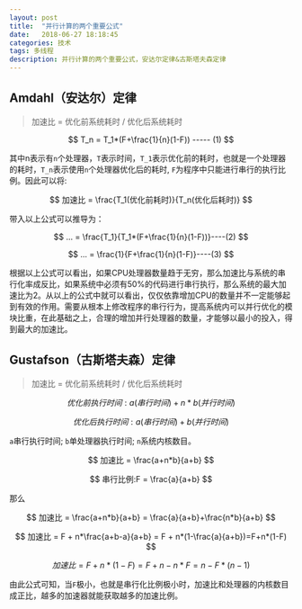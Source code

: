```yaml
---
layout: post
title:  "并行计算的两个重要公式"
date:   2018-06-27 18:18:45
categories: 技术
tags: 多线程
description: 并行计算的两个重要公式，安达尔定律&古斯塔夫森定律
---
```


## Amdahl（安达尔）定律
> 加速比 = 优化前系统耗时 / 优化后系统耗时


$$
T_n = T_1*(F+\frac{1}{n}(1-F))      -----         (1)
$$

其中n表示有`n`个处理器，`T`表示时间，`T_1`表示优化前的耗时，也就是一个处理器的耗时，`T_n`表示使用`n`个处理器优化后的耗时, `F`为程序中只能进行串行的执行比例。因此可以将:

$$
  加速比 = \frac{T_1(优化前耗时)}{T_n(优化后耗时)}
$$

带入以上公式可以推导为：

$$
... = \frac{T_1}{T_1*(F+\frac{1}{n}(1-F))}----(2)
$$

$$
... = \frac{1}{F+\frac{1}{n}(1-F)}----(3)
$$

根据以上公式可以看出，如果CPU处理器数量趋于无穷，那么加速比与系统的串行化率成反比，如果系统中必须有50%的代码进行串行执行，那么系统的最大加速比为2。从以上的公式中就可以看出，仅仅依靠增加CPU的数量并不一定能够起到有效的作用。需要从根本上修改程序的串行行为，提高系统内可以并行优化的模块比重，在此基础之上，合理的增加并行处理器的数量，才能够以最小的投入，得到最大的加速比。

## Gustafson（古斯塔夫森）定律
> 加速比 = 优化前系统耗时 / 优化后系统耗时

$$
优化前执行时间:a(串行时间)+n*b(并行时间)
$$

$$
优化后执行时间:a(串行时间)+b(并行时间)
$$

`a`串行执行时间; `b`单处理器执行时间; `n`系统内核数目。

$$
加速比 = \frac{a+n*b}{a+b}
$$

$$
串行比例:F = \frac{a}{a+b}
$$

那么

$$
加速比 = \frac{a+n*b}{a+b} = \frac{a}{a+b}+\frac{n*b}{a+b}
$$

$$
加速比 = F + n*\frac{a+b-a}{a+b} = F + n*(1-\frac{a}{a+b})=F+n*(1-F)
$$

$$
加速比 = F+n*(1-F) = F + n - n*F = n - F*(n-1)
$$

由此公式可知，当`F`极小，也就是串行化比例极小时，加速比和处理器的内核数目成正比，越多的加速器就能获取越多的加速比例。

